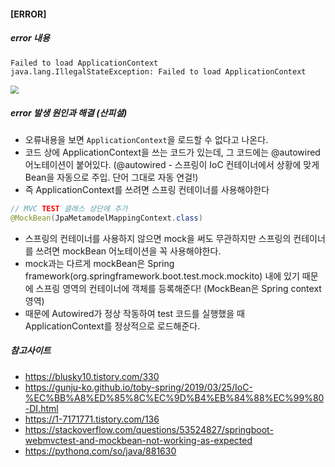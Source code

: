 #### [ERROR]

##### error 내용

``` markdown
Failed to load ApplicationContext
java.lang.IllegalStateException: Failed to load ApplicationContext
```

<img src="https://images.velog.io/images/9sanha/post/1b3c617b-c205-4b3d-a87c-65e346ca1d69/image.png" style="zoom: 80%;" />

##### error 발생 원인과 해결 (산피셜)

- 오류내용을 보면 `ApplicationContext`을 로드할 수 없다고 나온다.
- 코드 상에 ApplicationContext을 쓰는 코드가 있는데, 그 코드에는 @autowired 어노테이션이 붙어있다. 
  (@autowired - 스프링이 IoC 컨테이너에서 상황에 맞게 Bean을 자동으로 주입. 단어 그대로 자동 연걸!)
- 즉 ApplicationContext를 쓰려면 스프링 컨테이너를 사용해야한다

``` java
// MVC TEST 클래스 상단에 추가
@MockBean(JpaMetamodelMappingContext.class)
```



- 스프링의 컨테이너를 사용하지 않으면 mock을 써도 무관하지만 스프링의 컨테이너를 쓰려면 mockBean 어노테이션을 꼭 사용해야한다.
- mock과는 다르게 mockBean은 Spring framework(org.springframework.boot.test.mock.mockito) 내에 있기 때문에 스프링 영역의 컨테이너에 객체를 등록해준다! (MockBean은 Spring context 영역)
- 때문에 Autowired가 정상 작동하여 test 코드를 실행했을 때 ApplicationContext를 정상적으로 로드해준다.

##### 참고사이트 

- https://blusky10.tistory.com/330
- https://gunju-ko.github.io/toby-spring/2019/03/25/IoC-%EC%BB%A8%ED%85%8C%EC%9D%B4%EB%84%88%EC%99%80-DI.html
- https://1-7171771.tistory.com/136
- https://stackoverflow.com/questions/53524827/springboot-webmvctest-and-mockbean-not-working-as-expected
- https://pythonq.com/so/java/881630
